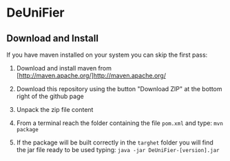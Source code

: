 # DeUniFier #

## Download and Install ##

If you have maven installed on your system you can skip the first pass:

1. Download and install maven from [http://maven.apache.org/]<http://maven.apache.org/>

2. Download this repository using the button "Download ZIP" at the bottom right of the github page

3. Unpack the zip file content
 
4. From a terminal reach the folder containing the file `pom.xml` and type: `mvn package`

5. If the package will be built correctly in the `targhet` folder you will find the jar file ready 
to be used typing: `java -jar DeUniFier-[version].jar`   


